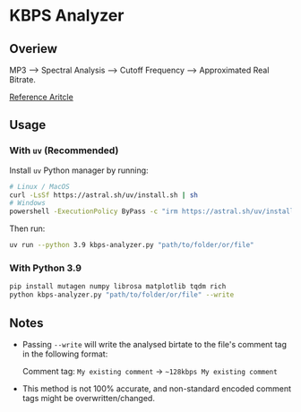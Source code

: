 # KBPS Analyzer

## Overiew

MP3 --> Spectral Analysis --> Cutoff Frequency --> Approximated Real Bitrate.

[Reference Aritcle](https://www.reddit.com/r/hiphopheads/comments/2t88ne/a_quick_guide_to_checking_the_real_bitrate_of/?sort=new)

## Usage

### With `uv` (Recommended)

Install `uv` Python manager by running:

```bash
# Linux / MacOS
curl -LsSf https://astral.sh/uv/install.sh | sh
# Windows
powershell -ExecutionPolicy ByPass -c "irm https://astral.sh/uv/install.ps1 | iex"
```

Then run:

```bash
uv run --python 3.9 kbps-analyzer.py "path/to/folder/or/file"
```

### With Python 3.9

```bash
pip install mutagen numpy librosa matplotlib tqdm rich
python kbps-analyzer.py "path/to/folder/or/file" --write
```



## Notes

- Passing `--write` will write the analysed birtate to the file's comment tag in the following format:

    Comment tag: `My existing comment` -> `~128kbps My existing comment`

- This method is not 100% accurate, and non-standard encoded comment tags might be overwritten/changed.
